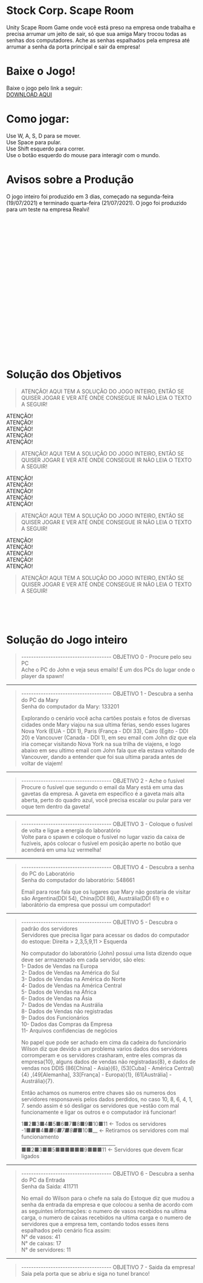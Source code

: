 # Stock Corp. Scape Room
 Unity Scape Room Game onde você está preso na empresa onde trabalha e precisa arrumar um jeito de sair, só que sua amiga Mary trocou todas as senhas dos computadores. Ache as senhas espalhados pela empresa até arrumar a senha da porta principal e sair da empresa!
 
# Baixe o Jogo!
 Baixe o jogo pelo link a seguir:<br>
 <a href="https://github.com/lucasgpgpae/Stock-Corp-Scape-Room/releases">DOWNLOAD AQUI</a>
 
# Como jogar:
 Use W, A, S, D para se mover. <br>
 Use Space para pular. <br>
 Use Shift esquerdo para correr. <br>
 Use o botão esquerdo do mouse para interagir com o mundo. <br>
 
# Avisos sobre a Produção
 O jogo inteiro foi produzido em 3 dias, começado na segunda-feira (19/07/2021) e terminado quarta-feira (21/07/2021). O jogo foi produzido para um teste na empresa Realvi!

<br><br><br><br><br><br><br><br><br><br><br><br><br><br><br><br><br><br><br><br><br>

# Solução dos Objetivos
>ATENÇÃO! AQUI TEM A SOLUÇÃO DO JOGO INTEIRO, ENTÃO SE QUISER JOGAR E VER ATÉ ONDE CONSEGUE IR NÃO LEIA O TEXTO A SEGUIR! <br>
 
 ATENÇÃO! <br>
 ATENÇÃO! <br>
 ATENÇÃO! <br>
 ATENÇÃO! <br>
 ATENÇÃO! <br>
>ATENÇÃO! AQUI TEM A SOLUÇÃO DO JOGO INTEIRO, ENTÃO SE QUISER JOGAR E VER ATÉ ONDE CONSEGUE IR NÃO LEIA O TEXTO A SEGUIR! <br>
 
 ATENÇÃO! <br>
 ATENÇÃO! <br>
 ATENÇÃO! <br>
 ATENÇÃO! <br>
 ATENÇÃO! <br>
>ATENÇÃO! AQUI TEM A SOLUÇÃO DO JOGO INTEIRO, ENTÃO SE QUISER JOGAR E VER ATÉ ONDE CONSEGUE IR NÃO LEIA O TEXTO A SEGUIR! <br>
 
 ATENÇÃO! <br>
 ATENÇÃO! <br>
 ATENÇÃO! <br>
 ATENÇÃO! <br>
 ATENÇÃO! <br>
>ATENÇÃO! AQUI TEM A SOLUÇÃO DO JOGO INTEIRO, ENTÃO SE QUISER JOGAR E VER ATÉ ONDE CONSEGUE IR NÃO LEIA O TEXTO A SEGUIR! <br>
  <br>
  <br>
  <br>

# Solução do Jogo inteiro

>------------------------------------- OBJETIVO 0 - Procure pelo seu PC <br>
Ache o PC do John e veja seus emails! É um dos PCs do lugar onde o player da spawn!

---------------------------------------------------------------------------------------------------------------
>------------------------------------- OBJETIVO 1 - Descubra a senha do PC da Mary <br>
>Senha do computador da Mary: 133201
>
>Explorando o cenário você acha cartões postais e fotos de diversas cidades onde Mary viajou na sua ultima férias, sendo esses lugares Nova York (EUA - DDI 1), Paris (França - DDI 33), Cairo (Egito - DDI 20) e Vancouver (Canada - DDI 1), em seu email com John diz que ela iria começar visitando Nova York na sua trilha de viajens, e logo abaixo em seu ultimo email com John fala que ela estava voltando de Vancouver, dando a entender que foi sua ultima parada antes de voltar de viajem!

---------------------------------------------------------------------------------------------------------------
>------------------------------------- OBJETIVO 2 - Ache o fusível <br>
>Procure o fusível que segundo o email da Mary está em uma das gavetas da empresa. A gaveta em especifico é a gaveta mais alta aberta, perto do quadro azul, você precisa escalar ou pular para ver oque tem dentro da gaveta!

---------------------------------------------------------------------------------------------------------------
>------------------------------------- OBJETIVO 3 - Coloque o fusível de volta e ligue a energia do laboratório <br>
>Volte para o spawn e coloque o fusível no lugar vazio da caixa de fuzíveis, após colocar o fusível em posição aperte no botão que acenderá em uma luz vermelha!

---------------------------------------------------------------------------------------------------------------
>------------------------------------- OBJETIVO 4 - Descubra a senha do PC do Laboratório <br>
>Senha do computador do laboratório: 548661
>
>Email para rose fala que os lugares que Mary não gostaria de visitar são Argentina(DDI 54), China(DDI 86), Austrália(DDI 61) e o laborátório da empresa que possui um computador!

---------------------------------------------------------------------------------------------------------------
>------------------------------------- OBJETIVO 5 - Descubra o padrão dos servidores <br>
>Servidores que precisa ligar para acessar os dados do computador do estoque: Direita > 2,3,5,9,11 > Esquerda
>
>No computador do laboratório (John) possui uma lista dizendo oque deve ser armazenado em cada servidor, são eles: <br>
>1- Dados de Vendas na Europa <br>
>2- Dados de Vendas na América do Sul <br>
>3- Dados de Vendas na América do Norte <br>
>4- Dados de Vendas na América Central <br>
>5- Dados de Vendas na África <br>
>6- Dados de Vendas na Ásia <br>
>7- Dados de Vendas na Austrália <br>
>8- Dados de Vendas não registradas <br>
>9- Dados dos Funcionários <br>
>10- Dados das Compras da Empresa <br>
>11- Arquivos confidencias de negócios <br>
>
>No papel que pode ser achado em cima da cadeira do funcionário Wilson diz que devido a um problema varios dados dos servidores corromperam e os servidores crasharam, entre eles compras da empresa{10}, alguns dados de vendas não registradas{8}, e dados de vendas nos DDIS (86[China] - Asia){6}, (53[Cuba] - América Central){4} ,(49[Alemanha], 33[França] - Europa){1}, (61[Austrália] - Austrália){7}.
>
>Então achamos os numeros entre chaves são os numeros dos servidores responsaveis pelos dados perdidos, no caso 10, 8, 6, 4, 1, 7. sendo assim é só desligar os servidores que >estão com mal funcionamente e ligar os outros e o computador irá funcionar!
>
>  1■2■3■4■5■6■7■8■9■10■11 <- Todos os servidores <br>
> -1■_■_■4■_■6■7■8■_■10■__ <- Retiramos os servidores com mal funcionamento <br>
> _______________________________________ <br>
>  ■■2■3■■5■■■■■■9■■■11 <- Servidores que devem ficar ligados <br>

---------------------------------------------------------------------------------------------------------------
>------------------------------------- OBJETIVO 6 - Descubra a senha do PC da Entrada <br>
>Senha da Saida: 411711
>
>No email do Wilson para o chefe na sala do Estoque diz que mudou a senha da entrada da empresa e que colocou a senha de acordo com as seguintes informações: o numero de vasos recebidos na ultima carga, o numero de caixas recebidos na ultima carga e o numero de servidores que a empresa tem, contando todos esses itens espalhados pelo cenário fica assim: <br>
>N° de vasos: 41 <br>
>N° de caixas: 17 <br>
>N° de servidores: 11 <br>

---------------------------------------------------------------------------------------------------------------
>------------------------------------- OBJETIVO 7 - Saida da empresa! <br>
>Saia pela porta que se abriu e siga no tunel branco!
